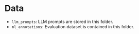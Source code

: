 # Data

* `llm_prompts`: LLM prompts are stored in this folder.
* `nl_annotations`: Evaluation dataset is contained in this folder.